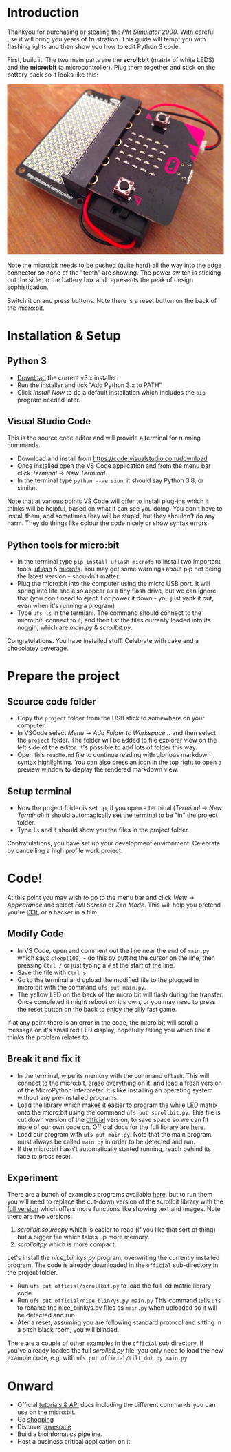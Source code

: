 # Introduction

Thankyou for purchasing or stealing the *PM Simulator 2000*.  With careful use it will bring you years of frustration.  This guide will tempt you with flashing lights and then show you how to edit Python 3 code.

First, build it.  The two main parts are the **scroll:bit** (matrix of white LEDS) and the **micro:bit** (a microcontroller).  Plug them together and stick on the battery pack so it looks like this:

![assembled.png](assembled.png)

Note the micro:bit needs to be pushed (quite hard) all the way into the edge connector so none of the "teeth" are showing.  The power switch is sticking out the side on the battery box and represents the peak of design sophistication.

Switch it on and press buttons.  Note there is a reset button on the back of the micro:bit.

# Installation & Setup

## Python 3

* [Download](https://www.python.org/downloads/windows/) the current v3.x installer: 
* Run the installer and tick "Add Python 3.x to PATH"
* Click *Install Now* to do a default installation which includes the `pip` program needed later.

## Visual Studio Code
This is the source code editor and will provide a terminal for running commands.
* Download and install from https://code.visualstudio.com/download
* Once installed open the VS Code application and from the menu bar click *Terminal* -> *New Terminal*.
* In the terminal type `python --version`, it should say Python 3.8, or similar.  

Note that at various points VS Code will offer to install plug-ins which it thinks will be helpful, based on what it can see you doing.  You don't have to install them, and sometimes they will be stupid, but they shouldn't  do any harm.  They do things like colour the code nicely or show syntax errors.

## Python tools for micro:bit
* In the terminal type `pip install uflash microfs` to install two important tools: [uflash](https://pypi.org/project/uflash/) & [microfs](https://pypi.org/project/microfs/).  You may get some warnings about pip not being the latest version - shouldn't matter.
* Plug the micro:bit into the computer using the micro USB port.  It will spring into life and also appear as a tiny flash drive, but we can ignore that (you don't need to eject it or power it down - you just yank it out, even when it's running a program)
* Type `ufs ls` in the termianl.  The command should connect to the micro:bit, connect to it, and then list the files currenty loaded into its noggin, which are *<span>main.</span>py* & *<span>scrollbit.</span>py*.

Congratulations.  You have installed stuff.  Celebrate with cake and a chocolatey beverage.

# Prepare the project

## Scource code folder
* Copy the `project` folder from the USB stick to somewhere on your computer.
* In VSCode select *Menu* -> *Add Folder to Workspace...* and then select the `project` folder.  The folder will be added to file explorer view on the left side of the editor. It's possible to add lots of folder this way.
* Open this `readMe.md` file to continue reading with glorious markdown syntax highlighting.  You can also press an icon in the top right to open a preview window to display the rendered markdown view. 

## Setup terminal
* Now the project folder is set up, if you open a terminal (*Terminal* -> *New Terminal*) it should automagically set the terminal to be "in" the project folder. 
* Type `ls` and it should show you the files in the project folder.

Contratulations, you have set up your development environment.  Celebrate by cancelling a high profile work project.

# Code!

At this point you may wish to go to the menu bar and click *View* -> *Appearance* and select *Full Screen* or *Zen Mode*.  This will help you pretend you're [l33t](https://en.wikipedia.org/wiki/Leet), or a hacker in a film.

## Modify Code
* In VS Code, open and comment out the line near the end of `main.py` which says `sleep(100)` - do this by putting the cursor on the line, then pressing `Ctrl /` or just typing a `#` at the start of the line.
* Save the file with `Ctrl s`.
* Go to the terminal and upload the modified file to the plugged in micro:bit with the command `ufs put main.py`.
* The yellow LED on the back of the micro:bit will flash during the transfer.  Once completed it might reboot on it's own, or you may need to press the reset button on the back to enjoy the  silly fast game.

If at any point there is an error in the code, the micro:bit will scroll a message on it's small red LED display, hopefully telling you which line it thinks the problem relates to.


## Break it and fix it
* In the terminal, wipe its memory with the command `uflash`.  This will connect to the micro:bit, erase everything on it, and load a fresh version of the MicroPython interpreter.  It's like installing an operating system without any pre-installed programs.
* Load the library which makes it easier to program the while LED matrix onto the micro:bit using the command `ufs put scrollbit.py`.  This file is cut down version of the [official](https://github.com/pimoroni/micropython-scrollbit/blob/master/library/scrollbit.source.py) version, to save space so we can fit more of our own code on.  Official docs for the full library are [here](https://github.com/pimoroni/micropython-scrollbit).
* Load our program with `ufs put main.py`.  Note that the main program must always be called `main.py` in order to be detected and run.
* If the micro:bit hasn't automatically started running, reach behind its face to press reset.

## Experiment

There are a bunch of examples programs available [here](https://github.com/pimoroni/micropython-scrollbit/tree/master/examples), but to run them you will need to replace the cut-down version of the scrollbit library with the [full version](https://github.com/pimoroni/micropython-scrollbit/tree/master/library) which offers more functions like showing text and images.  Note there are two versions:

1) *<span>scrollbit.source</span>py* which is easier to read (if you like that sort of thing) but a bigger file which takes up more memory.
2) *<span>scrollbit</span>py* which is more compact.

Let's install the *<span>nice_blinkys.</span>py* program, overwriting the currently installed program.  The code is already downloaded in the `official` sub-directory in the project folder.

* Run `ufs put official/scrollbit.py` to load the full led matric library code.
* Run `ufs put official/nice_blinkys.py main.py` This command tells `ufs` to rename tne nice_blinkys.py files as `main.py` when uploaded so it will be detected and run.
* Afer a reset, assuming you are following standard protocol and sitting in a pitch black room, you will blinded.

There are a couple of other examples in the `official` sub directory.  If you've already loaded the full *<span>scrollbit.</span>py* file, you only need to load the new example code, e.g. with `ufs put official/tilt_dot.py main.py`

# Onward

* Official [tutorials & API](https://microbit-micropython.readthedocs.io/en/latest/tutorials/hello.html) docs including the different commands you can use on the micro:bit.
* Go [shopping](https://coolcomponents.co.uk/collections/micro-bit)
* Discover [awesome](https://github.com/carlosperate/awesome-microbit)
* Build a bioinfomatics pipeline.
* Host a business critical application on it.

